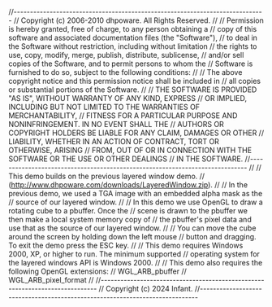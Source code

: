 //-----------------------------------------------------------------------------
// Copyright (c) 2006-2010 dhpoware. All Rights Reserved.
//
// Permission is hereby granted, free of charge, to any person obtaining a
// copy of this software and associated documentation files (the "Software"),
// to deal in the Software without restriction, including without limitation
// the rights to use, copy, modify, merge, publish, distribute, sublicense,
// and/or sell copies of the Software, and to permit persons to whom the
// Software is furnished to do so, subject to the following conditions:
//
// The above copyright notice and this permission notice shall be included in
// all copies or substantial portions of the Software.
//
// THE SOFTWARE IS PROVIDED "AS IS", WITHOUT WARRANTY OF ANY KIND, EXPRESS
// OR IMPLIED, INCLUDING BUT NOT LIMITED TO THE WARRANTIES OF MERCHANTABILITY,
// FITNESS FOR A PARTICULAR PURPOSE AND NONINFRINGEMENT. IN NO EVENT SHALL THE
// AUTHORS OR COPYRIGHT HOLDERS BE LIABLE FOR ANY CLAIM, DAMAGES OR OTHER
// LIABILITY, WHETHER IN AN ACTION OF CONTRACT, TORT OR OTHERWISE, ARISING
// FROM, OUT OF OR IN CONNECTION WITH THE SOFTWARE OR THE USE OR OTHER DEALINGS
// IN THE SOFTWARE.
//-----------------------------------------------------------------------------
//
// This demo builds on the previous layered window demo.
// (http://www.dhpoware.com/downloads/LayeredWindow.zip).
//
// In the previous demo, we used a TGA image with an embedded alpha mask as the
// source of our layered window.
//
// In this demo we use OpenGL to draw a rotating cube to a pbuffer. Once the
// scene is drawn to the pbuffer we then make a local system memory copy of
// the pbuffer's pixel data and use that as the source of our layered window.
//
// You can move the cube around the screen by holding down the left mouse
// button and dragging. To exit the demo press the ESC key.
//
// This demo requires Windows 2000, XP, or higher to run. The minimum supported
// operating system for the layered windows API is Windows 2000.
//
// This demo also requires the following OpenGL extensions:
//  WGL_ARB_pbuffer
//  WGL_ARB_pixel_format
//
//-----------------------------------------------------------------------------
// Copyright (c) 2024 Infant.
//-----------------------------------------------------------------------------